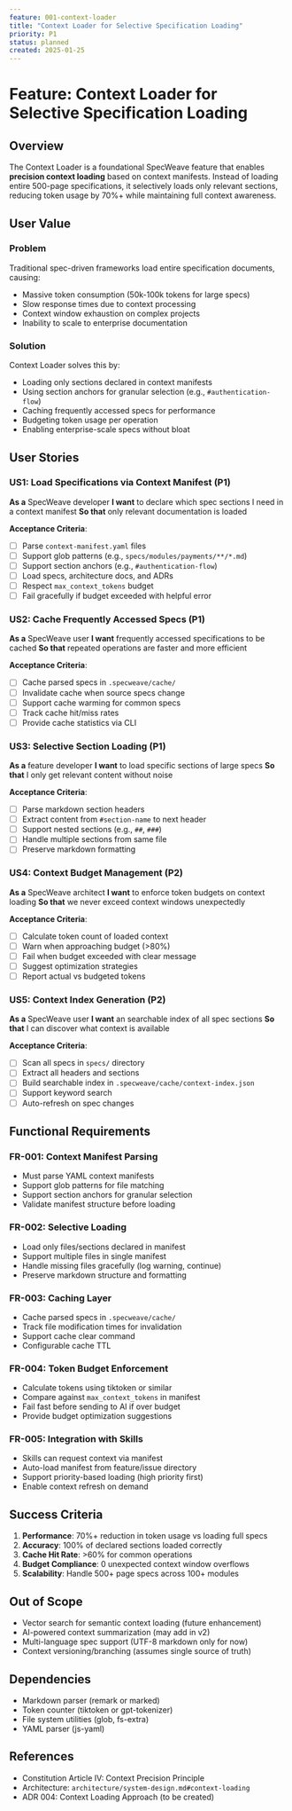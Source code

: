 ```yaml
---
feature: 001-context-loader
title: "Context Loader for Selective Specification Loading"
priority: P1
status: planned
created: 2025-01-25
---
```


# Feature: Context Loader for Selective Specification Loading

## Overview

The Context Loader is a foundational SpecWeave feature that enables **precision context loading** based on context manifests. Instead of loading entire 500-page specifications, it selectively loads only relevant sections, reducing token usage by 70%+ while maintaining full context awareness.

## User Value

### Problem

Traditional spec-driven frameworks load entire specification documents, causing:
- Massive token consumption (50k-100k tokens for large specs)
- Slow response times due to context processing
- Context window exhaustion on complex projects
- Inability to scale to enterprise documentation

### Solution

Context Loader solves this by:
- Loading only sections declared in context manifests
- Using section anchors for granular selection (e.g., `#authentication-flow`)
- Caching frequently accessed specs for performance
- Budgeting token usage per operation
- Enabling enterprise-scale specs without bloat

## User Stories

### US1: Load Specifications via Context Manifest (P1)

**As a** SpecWeave developer
**I want** to declare which spec sections I need in a context manifest
**So that** only relevant documentation is loaded

**Acceptance Criteria**:
- [ ] Parse `context-manifest.yaml` files
- [ ] Support glob patterns (e.g., `specs/modules/payments/**/*.md`)
- [ ] Support section anchors (e.g., `#authentication-flow`)
- [ ] Load specs, architecture docs, and ADRs
- [ ] Respect `max_context_tokens` budget
- [ ] Fail gracefully if budget exceeded with helpful error

### US2: Cache Frequently Accessed Specs (P1)

**As a** SpecWeave user
**I want** frequently accessed specifications to be cached
**So that** repeated operations are faster and more efficient

**Acceptance Criteria**:
- [ ] Cache parsed specs in `.specweave/cache/`
- [ ] Invalidate cache when source specs change
- [ ] Support cache warming for common specs
- [ ] Track cache hit/miss rates
- [ ] Provide cache statistics via CLI

### US3: Selective Section Loading (P1)

**As a** feature developer
**I want** to load specific sections of large specs
**So that** I only get relevant content without noise

**Acceptance Criteria**:
- [ ] Parse markdown section headers
- [ ] Extract content from `#section-name` to next header
- [ ] Support nested sections (e.g., `##`, `###`)
- [ ] Handle multiple sections from same file
- [ ] Preserve markdown formatting

### US4: Context Budget Management (P2)

**As a** SpecWeave architect
**I want** to enforce token budgets on context loading
**So that** we never exceed context windows unexpectedly

**Acceptance Criteria**:
- [ ] Calculate token count of loaded context
- [ ] Warn when approaching budget (>80%)
- [ ] Fail when budget exceeded with clear message
- [ ] Suggest optimization strategies
- [ ] Report actual vs budgeted tokens

### US5: Context Index Generation (P2)

**As a** SpecWeave user
**I want** an searchable index of all spec sections
**So that** I can discover what context is available

**Acceptance Criteria**:
- [ ] Scan all specs in `specs/` directory
- [ ] Extract all headers and sections
- [ ] Build searchable index in `.specweave/cache/context-index.json`
- [ ] Support keyword search
- [ ] Auto-refresh on spec changes

## Functional Requirements

### FR-001: Context Manifest Parsing
- Must parse YAML context manifests
- Support glob patterns for file matching
- Support section anchors for granular selection
- Validate manifest structure before loading

### FR-002: Selective Loading
- Load only files/sections declared in manifest
- Support multiple files in single manifest
- Handle missing files gracefully (log warning, continue)
- Preserve markdown structure and formatting

### FR-003: Caching Layer
- Cache parsed specs in `.specweave/cache/`
- Track file modification times for invalidation
- Support cache clear command
- Configurable cache TTL

### FR-004: Token Budget Enforcement
- Calculate tokens using tiktoken or similar
- Compare against `max_context_tokens` in manifest
- Fail fast before sending to AI if over budget
- Provide budget optimization suggestions

### FR-005: Integration with Skills
- Skills can request context via manifest
- Auto-load manifest from feature/issue directory
- Support priority-based loading (high priority first)
- Enable context refresh on demand

## Success Criteria

1. **Performance**: 70%+ reduction in token usage vs loading full specs
2. **Accuracy**: 100% of declared sections loaded correctly
3. **Cache Hit Rate**: >60% for common operations
4. **Budget Compliance**: 0 unexpected context window overflows
5. **Scalability**: Handle 500+ page specs across 100+ modules

## Out of Scope

- Vector search for semantic context loading (future enhancement)
- AI-powered context summarization (may add in v2)
- Multi-language spec support (UTF-8 markdown only for now)
- Context versioning/branching (assumes single source of truth)

## Dependencies

- Markdown parser (remark or marked)
- Token counter (tiktoken or gpt-tokenizer)
- File system utilities (glob, fs-extra)
- YAML parser (js-yaml)

## References

- Constitution Article IV: Context Precision Principle
- Architecture: `architecture/system-design.md#context-loading`
- ADR 004: Context Loading Approach (to be created)
